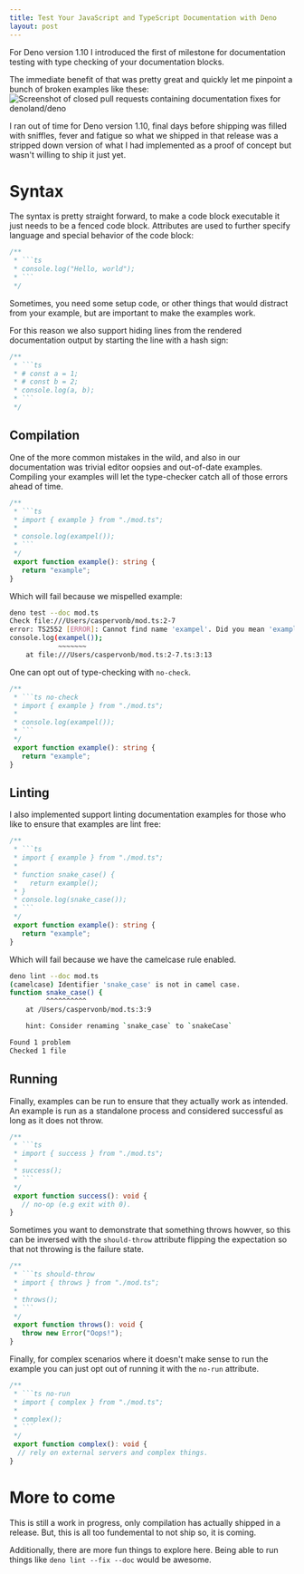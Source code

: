 ```yaml
---
title: Test Your JavaScript and TypeScript Documentation with Deno
layout: post
---
```


For Deno version 1.10 I introduced the first of milestone for documentation testing with type checking of your documentation blocks.

The immediate benefit of that was pretty great and quickly let me pinpoint a bunch of broken examples like these:
![Screenshot of closed pull requests containing documentation fixes for denoland/deno](https://res.cloudinary.com/practicaldev/image/fetch/s--cluzb10g--/c_limit%2Cf_auto%2Cfl_progressive%2Cq_auto%2Cw_880/https://dev-to-uploads.s3.amazonaws.com/uploads/articles/6szgsstdczpjckjxgev5.png)

I ran out of time for Deno version 1.10, final days before shipping was filled with sniffles, fever and fatigue so what we shipped in that release was a stripped down version of what I had implemented as a proof of concept but wasn't willing to ship it just yet.

# Syntax
The syntax is pretty straight forward, to make a code block executable it just needs to be a fenced code block.
Attributes are used to further specify language and special behavior of the code block:

~~~ts
/**
 * ```ts
 * console.log("Hello, world");
 * ```
 */
~~~

Sometimes, you need some setup code, or other things that would distract from your example, but are important to make the examples work.

For this reason we also support hiding lines from the rendered documentation output by starting the line with a hash sign:

~~~ts
/**
 * ```ts
 * # const a = 1;
 * # const b = 2;
 * console.log(a, b);
 * ```
 */
~~~
## Compilation
One of the more common mistakes in the wild, and also in our documentation was trivial editor oopsies and out-of-date examples.
Compiling your examples will let the type-checker catch all of those errors ahead of time.

~~~ts
/**
 * ```ts
 * import { example } from "./mod.ts";
 * 
 * console.log(exampel());
 * ```
 */
 export function example(): string {
   return "example";
}
~~~

Which will fail because we mispelled example:

~~~sh
deno test --doc mod.ts
Check file:///Users/caspervonb/mod.ts:2-7
error: TS2552 [ERROR]: Cannot find name 'exampel'. Did you mean 'example'?
console.log(exampel());
            ~~~~~~~
    at file:///Users/caspervonb/mod.ts:2-7.ts:3:13
~~~

One can opt out of type-checking with `no-check`.

~~~ts
/**
 * ```ts no-check
 * import { example } from "./mod.ts";
 * 
 * console.log(exampel());
 * ```
 */
 export function example(): string {
   return "example";
}
~~~
## Linting

I also implemented support linting documentation examples for those who like to ensure that examples are lint free:

~~~ts
/**
 * ```ts
 * import { example } from "./mod.ts";
 * 
 * function snake_case() {
 *   return example();
 * }
 * console.log(snake_case());
 * ```
 */
 export function example(): string {
   return "example";
}
~~~

Which will fail because we have the camelcase rule enabled.

~~~sh
deno lint --doc mod.ts
(camelcase) Identifier 'snake_case' is not in camel case.
function snake_case() {
         ^^^^^^^^^^
    at /Users/caspervonb/mod.ts:3:9

    hint: Consider renaming `snake_case` to `snakeCase`

Found 1 problem
Checked 1 file
~~~
## Running

Finally, examples can be run to ensure that they actually work as intended.
An example is run as a standalone process and considered successful as long as it does not throw.

~~~ts
/**
 * ```ts
 * import { success } from "./mod.ts";
 * 
 * success();
 * ```
 */
 export function success(): void {
   // no-op (e.g exit with 0).
}
~~~

Sometimes you want to demonstrate that something throws howver, so this can be inversed with the `should-throw` attribute flipping the expectation so that not throwing is the failure state.

~~~ts
/**
 * ```ts should-throw
 * import { throws } from "./mod.ts";
 * 
 * throws();
 * ```
 */
 export function throws(): void {
   throw new Error("Oops!");
}
~~~

Finally, for complex scenarios where it doesn't make sense to run the example you can just opt out of running it with the `no-run` attribute.

~~~ts
/**
 * ```ts no-run
 * import { complex } from "./mod.ts";
 * 
 * complex();
 * ```
 */
 export function complex(): void {
  // rely on external servers and complex things.
}
~~~
# More to come
This is still a work in progress, only compilation has actually shipped in a release.
But, this is all too fundemental to not ship so, it is coming.

Additionally, there are more fun things to explore here.
Being able to run things like `deno lint --fix --doc` would be awesome.
